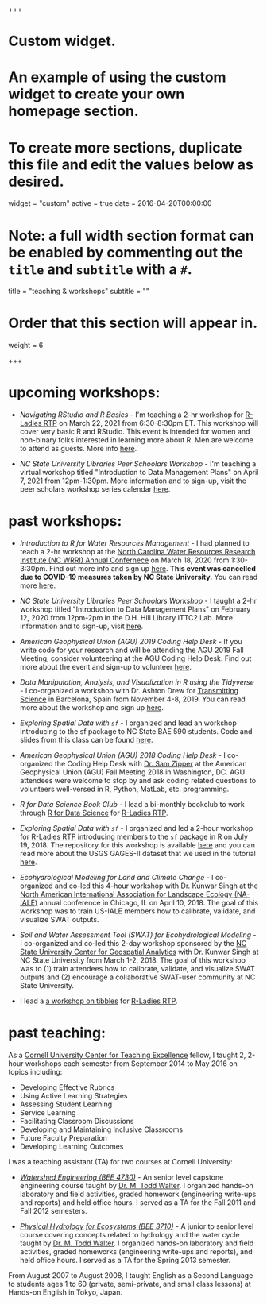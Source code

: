+++
# Custom widget.
# An example of using the custom widget to create your own homepage section.
# To create more sections, duplicate this file and edit the values below as desired.
widget = "custom"
active = true
date = 2016-04-20T00:00:00

# Note: a full width section format can be enabled by commenting out the `title` and `subtitle` with a `#`.
title = "teaching & workshops"
subtitle = ""

# Order that this section will appear in.
weight = 6

+++

# upcoming workshops:

- *Navigating RStudio and R Basics* - I'm teaching a 2-hr workshop for [R-Ladies RTP](https://www.meetup.com/rladies-rtp) on March 22, 2021 from 6:30-8:30pm ET. This workshop will cover very basic R and RStudio. This event is intended for women and non-binary folks interested in learning more about R. Men are welcome to attend as guests. More info [here](https://www.meetup.com/rladies-rtp/events/276098884/).

- *NC State University Libraries Peer Schoolars Workshop* - I'm teaching a virtual workshop titled "Introduction to Data Management Plans" on April 7, 2021 from 12pm-1:30pm. More information and to sign-up, visit the peer scholars workshop series calendar [here](https://www.lib.ncsu.edu/workshops/introduction-data-management-plans-researchers-0).

# past workshops:

- *Introduction to R for Water Resources Management* - I had planned to teach a 2-hr workshop at the [North Carolina Water Resources Research Institute (NC WRRI) Annual Confernece](https://wrri.ncsu.edu/conference/) on March 18, 2020 from 1:30-3:30pm. Find out more info and sign up [here](https://ncsu.qualtrics.com/jfe/form/SV_4NhZNhQVcyM8Cu9). **This event was cancelled due to COVID-19 measures taken by NC State University.** You can read more [here](https://wrri.ncsu.edu/conference/wp-content/uploads/sites/3/2020/03/WRRI_postponement_notice_3-11-20.pdf).

- *NC State University Libraries Peer Schoolars Workshop* - I taught a 2-hr workshop titled "Introduction to Data Management Plans" on February 12, 2020 from 12pm-2pm in the D.H. Hill Library ITTC2 Lab. More information and to sign-up, visit [here](https://www.lib.ncsu.edu/workshops/introduction-data-management-plans-researchers).

- *American Geophysical Union (AGU) 2019 Coding Help Desk* - If you write code for your research and will be attending the AGU 2019 Fall Meeting, consider volunteering at the AGU Coding Help Desk. Find out more about the event and sign-up to volunteer [here](https://github.com/sheilasaia/agu-2019-coding-help-desk).

- *Data Manipulation, Analysis, and Visualization in R using the Tidyverse* - I co-organized a workshop with Dr. Ashton Drew for [Transmitting Science](https://www.transmittingscience.org/) in Barcelona, Spain from November 4-8, 2019. You can read more about the workshop and sign up [here](https://www.transmittingscience.org/courses/statistics-and-bioinformatics/data-manipulation-analysis-visualization-in-r-using-tidyverse/).

- *Exploring Spatial Data with `sf`* - I organized and lead an workshop introducing to the sf package to NC State BAE 590 students. Code and slides from this class can be found [here](https://github.com/sheilasaia/sf-workshop-bae590).

- *American Geophysical Union (AGU) 2018 Coding Help Desk* - I co-organized the Coding Help Desk with [Dr. Sam Zipper](https://samzipper.weebly.com/) at the American Geophysical Union (AGU) Fall Meeting 2018 in Washington, DC. AGU attendees were welcome to stop by and ask coding related questions to volunteers well-versed in R, Python, MatLab, etc. programming.

- *R for Data Science Book Club* - I lead a bi-monthly bookclub to work through [R for Data Science](http://r4ds.had.co.nz/) for [R-Ladies RTP](https://www.meetup.com/R-Ladies-RTP/).

- *Exploring Spatial Data with `sf`* - I organized and led a 2-hour workshop for [R-Ladies RTP](https://www.meetup.com/R-Ladies-RTP/) introducing members to the `sf` package in R on July 19, 2018. The repository for this workshop is available [here](https://github.com/rladies/meetup-presentations_rtp/tree/master/2018-07-19-sf) and you can read more about the USGS GAGES-II dataset that we used in the tutorial [here](https://water.usgs.gov/GIS/metadata/usgswrd/XML/gagesII_Sept2011.xml).

- *Ecohydrological Modeling for Land and Climate Change* - I co-organized and co-led this 4-hour workshop with Dr. Kunwar Singh at the [North American International Association for Landscape Ecology (NA-IALE)](http://www.usiale.org/) annual conference in Chicago, IL on April 10, 2018. The goal of this workshop was to train US-IALE members how to calibrate, validate, and visualize SWAT outputs.

- *Soil and Water Assessment Tool (SWAT) for Ecohydrological Modeling* - I co-organized and co-led this 2-day workshop sponsored by the [NC State University Center for Geospatial Analytics](https://cnr.ncsu.edu/geospatial/) with Dr. Kunwar Singh at NC State University from March 1-2, 2018. The goal of this workshop was to (1) train attendees how to calibrate, validate, and visualize SWAT outputs and (2) encourage a collaborative SWAT-user community at NC State University.

- I lead a [a workshop on tibbles](https://www.meetup.com/R-Ladies-RTP/events/243077630/) for [R-Ladies RTP](https://www.meetup.com/R-Ladies-RTP/).

# past teaching:

As a [Cornell University Center for Teaching Excellence](https://www.cte.cornell.edu/) fellow, I taught 2, 2-hour workshops each semester from September 2014 to May 2016 on topics including:

- Developing Effective Rubrics
- Using Active Learning Strategies
- Assessing Student Learning
- Service Learning
- Facilitating Classroom Discussions
- Developing and Maintaining Inclusive Classrooms
- Future Faculty Preparation
- Developing Learning Outcomes

I was a teaching assistant (TA) for two courses at Cornell University:

- *[Watershed Engineering (BEE 4730)](http://courses.cornell.edu/preview_course_nopop.php?catoid=26&coid=404220)* - An senior level capstone engineering course taught by [Dr. M. Todd Walter](https://bee.cals.cornell.edu/people/m-todd-walter). I organized hands-on laboratory and field activities, graded homework (engineering write-ups and reports) and held office hours. I served as a TA for the Fall 2011 and Fall 2012 semesters.

- *[Physical Hydrology for Ecosystems (BEE 3710)](http://courses.cornell.edu/preview_course_nopop.php?catoid=26&coid=404209)* - A junior to senior level course covering concepts related to hydrology and the water cycle taught by [Dr. M. Todd Walter](https://bee.cals.cornell.edu/people/m-todd-walter). I organized hands-on laboratory and field activities, graded homeworks (engineering write-ups and reports), and held office hours. I served as a TA for the Spring 2013 semester.

From August 2007 to August 2008, I taught English as a Second Language to students ages 1 to 60 (private, semi-private, and small class lessons) at Hands-on English in Tokyo, Japan.
